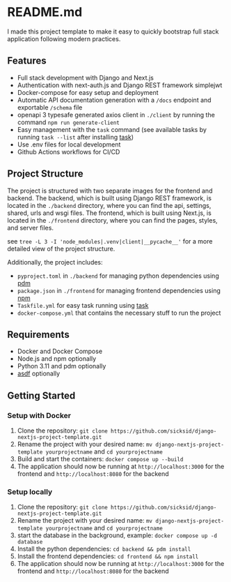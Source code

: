 # README.md

I made this project template to make it easy to quickly bootstrap full stack application following modern practices.

## Features
- Full stack development with Django and Next.js
- Authentication with next-auth.js and Django REST framework simplejwt
- Docker-compose for easy setup and deployment
- Automatic API documentation generation with a `/docs` endpoint and exportable `/schema` file
- openapi 3 typesafe generated axios client in `./client` by running the command `npm run generate-client`
- Easy management with the `task` command (see available tasks by running `task --list` after installing [task](https://taskfile.dev))
- Use .env files for local development
- Github Actions workflows for CI/CD

## Project Structure
The project is structured with two separate images for the frontend and backend. The backend, which is built using Django REST framework, is located in the `./backend` directory, where you can find the api, settings, shared, urls and wsgi files. The frontend, which is built using Next.js, is located in the `./frontend` directory, where you can find the pages, styles, and server files.

see `tree -L 3 -I 'node_modules|.venv|client|__pycache__'` for a more detailed view of the project structure.

Additionally, the project includes:
- `pyproject.toml` in `./backend` for managing python dependencies using [pdm](pdm.fming.dev)
- `package.json` in `./frontend` for managing frontend dependencies using [npm](https://www.npmjs.com/)
- `Taskfile.yml` for easy task running using [task](https://taskfile.dev)
- `docker-compose.yml` that contains the necessary stuff to run the project

## Requirements
- Docker and Docker Compose
- Node.js and npm optionally
- Python 3.11 and pdm optionally
- [asdf](https://asdf-vm.com) optionally
## Getting Started

### Setup with Docker
1. Clone the repository: `git clone https://github.com/sicksid/django-nextjs-project-template.git`
2. Rename the project with your desired name: `mv django-nextjs-project-template yourprojectname` and `cd yourprojectname`
3. Build and start the containers: `docker compose up --build`
4. The application should now be running at `http://localhost:3000` for the frontend and `http://localhost:8080` for the backend

### Setup locally
1. Clone the repository: `git clone https://github.com/sicksid/django-nextjs-project-template.git`
2. Rename the project with your desired name: `mv django-nextjs-project-template yourprojectname` and `cd yourprojectname`
3. start the database in the background, example: `docker compose up -d database`
4. Install the python dependencies: `cd backend && pdm install`
5. Install the frontend dependencies: `cd frontend && npm install`
6. The application should now be running at `http://localhost:3000` for the frontend and `http://localhost:8080` for the backend

